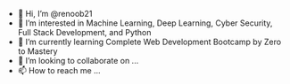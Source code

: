- 👋 Hi, I’m @renoob21
- 👀 I’m interested in Machine Learning, Deep Learning, Cyber Security, Full Stack Development, and Python
- 🌱 I’m currently learning Complete Web Development Bootcamp by Zero to Mastery
- 💞️ I’m looking to collaborate on ...
- 📫 How to reach me ...

<!---
renoob21/renoob21 is a ✨ special ✨ repository because its `README.md` (this file) appears on your GitHub profile.
You can click the Preview link to take a look at your changes.
--->
